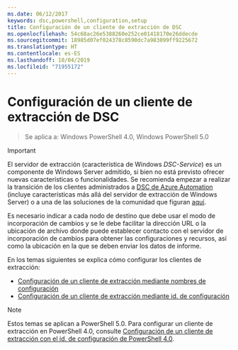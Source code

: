 ```yaml
---
ms.date: 06/12/2017
keywords: dsc,powershell,configuration,setup
title: Configuración de un cliente de extracción de DSC
ms.openlocfilehash: 54c68ac26e5388260e252ce01418170e26ddecde
ms.sourcegitcommit: 18985d07ef024378c8590dc7a983099ff9225672
ms.translationtype: HT
ms.contentlocale: es-ES
ms.lasthandoff: 10/04/2019
ms.locfileid: "71955172"
---
```

# <a name="setting-up-a-dsc-pull-client"></a>Configuración de un cliente de extracción de DSC

> Se aplica a: Windows PowerShell 4.0, Windows PowerShell 5.0

> [!IMPORTANT]
> El servidor de extracción (característica de Windows *DSC-Service*) es un componente de Windows Server admitido, si bien no está previsto ofrecer nuevas características o funcionalidades. Se recomienda empezar a realizar la transición de los clientes administrados a [DSC de Azure Automation](/azure/automation/automation-dsc-getting-started) (incluye características más allá del servidor de extracción de Windows Server) o a una de las soluciones de la comunidad que figuran [aquí](pullserver.md#community-solutions-for-pull-service).

Es necesario indicar a cada nodo de destino que debe usar el modo de incorporación de cambios y se le debe facilitar la dirección URL o la ubicación de archivo donde puede establecer contacto con el servidor de incorporación de cambios para obtener las configuraciones y recursos, así como la ubicación en la que se deben enviar los datos de informe.

En los temas siguientes se explica cómo configurar los clientes de extracción:

* [Configuración de un cliente de extracción mediante nombres de configuración](pullClientConfigNames.md)
* [Configuración de un cliente de extracción mediante id. de configuración](pullClientConfigID.md)

> [!NOTE]
> Estos temas se aplican a PowerShell 5.0. Para configurar un cliente de extracción en PowerShell 4.0, consulte [Configuración de un cliente de extracción con el id. de configuración de PowerShell 4.0](pullClientConfigID4.md).